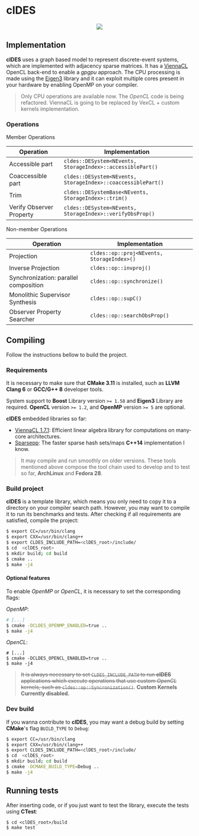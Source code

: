 # clDES

<p align="center">
<img src="https://raw.githubusercontent.com/madc0ww/clDES/master/doc/logo_cl_cropped.png">
</p>

## Implementation

**clDES** uses a graph based model to represent discrete-event systems,
which are implemented with adjacency sparse matrices. It has a
[ViennaCL](http://viennacl.sourceforge.net/) OpenCL back-end to enable
a *gpgpu* approach. The CPU processing is made using the
[Eigen3](http://eigen.tuxfamily.org) library and it can exploit multiple
cores present in your hardware by enabling OpenMP on your compiler.

> Only CPU operations are available now. The *OpenCL* code is being refactored.
> ViennaCL is going to be replaced by VexCL + custom kernels implementation.

### Operations

Member Operations

Operation | Implementation
-------------------|----------------
Accessible part | `cldes::DESystem<NEvents, StorageIndex>::accessiblePart()`
Coaccessible part | `cldes::DESystem<NEvents, StorageIndex>::coaccessiblePart()`
Trim | `cldes::DESystemBase<NEvents, StorageIndex>::trim()`
Verify Observer Property | `cldes::DESystem<NEvents, StorageIndex>::verifyObsProp()`

Non-member Operations

Operation | Implementation
-------------------|----------------
Projection | `cldes::op::proj<NEvents, StorageIndex>()`
Inverse Projection | `cldes::op::invproj()`
Synchronization: parallel composition | `cldes::op::synchronize()`
Monolithic Supervisor Synthesis | `cldes::op::supC()`
Observer Property Searcher | `cldes::op::searchObsProp()`

## Compiling

Follow the instructions bellow to build the project.

### Requirements

It is necessary to make sure that **CMake 3.11** is installed, such as
**LLVM Clang 6** or **GCC/G++ 8** developer tools.

System support to **Boost** Library version `>= 1.58`
and **Eigen3** Library are required. **OpenCL** version `>= 1.2`, and
**OpenMP** version `>= 5` are optional.

**clDES** embedded libraries so far:

* [ViennaCL 1.7.1](http://viennacl.sourceforge.net/): Efficient linear algebra
  library for computations on many-core architectures.
* [Sparsepp](https://github.com/greg7mdp/sparsepp): The faster sparse hash
  sets/maps **C++14** implementation I know.

> It may compile and run smoothly on older versions. These tools mentioned above
> compose the tool chain used to develop and to test so far, **ArchLinux** and
**Fedora 28**.

### Build project

**clDES** is a template library, which means you only need to copy it to
a directory on your compiler search path. However, you may want to compile
it to run its benchmarks and tests.
After checking if all requirements are satisfied, compile the project:

```bash
$ export CC=/usr/bin/clang
$ export CXX=/usr/bin/clang++
$ export CLDES_INCLUDE_PATH=<clDES_root>/include/
$ cd  <clDES_root>
$ mkdir build; cd build
$ cmake ..
$ make -j4
```

#### Optional features

To enable *OpenMP* or *OpenCL*, it is necessary to set the corresponding flags:

*OpenMP*:
```bash
# [...]
$ cmake -DCLDES_OPENMP_ENABLED=true ..
$ make -j4
```

*OpenCL*:
```base
# [...]
$ cmake -DCLDES_OPENCL_ENABLED=true ..
$ make -j4
```

> ~~It is always necessary to set `CLDES_INCLUDE_PATH` to run **clDES** applications
> which execute operations that use custom *OpenCL* kernels, such as
> `cldes::op::Syncronization()`~~. **Custom Kernels Currently disabled.**

### Dev build

If you wanna contribute to **clDES**, you may want a debug build by setting
**CMake**'s flag `BUILD_TYPE` to `Debug`:

```bash
$ export CC=/usr/bin/clang
$ export CXX=/usr/bin/clang++
$ export CLDES_INCLUDE_PATH=<clDES_root>/include/
$ cd  <clDES_root>
$ mkdir build; cd build
$ cmake -DCMAKE_BUILD_TYPE=Debug ..
$ make -j4
```

## Running tests

After inserting code, or if you just want to test the library, execute the tests
using **CTest**:

```
$ cd <clDES_root>/build
$ make test
```
